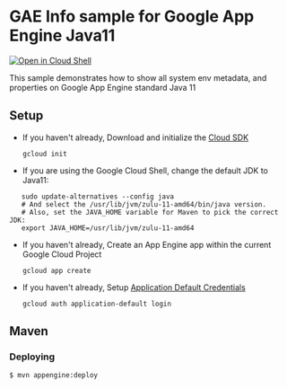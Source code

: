 # GAE Info sample for Google App Engine Java11

<a href="https://console.cloud.google.com/cloudshell/open?git_repo=https://github.com/ludoch/samples&page=editor&open_in_editor==java11/gaeinfo/README.md">
<img alt="Open in Cloud Shell" src ="http://gstatic.com/cloudssh/images/open-btn.png"></a>

This sample demonstrates how to show all system env metadata, and properties on Google App
Engine standard Java 11

## Setup

* If you haven't already, Download and initialize the [Cloud SDK](https://cloud.google.com/sdk/)

    `gcloud init`

* If you are using the Google Cloud Shell, change the default JDK to Java11:
```
   sudo update-alternatives --config java
   # And select the /usr/lib/jvm/zulu-11-amd64/bin/java version.
   # Also, set the JAVA_HOME variable for Maven to pick the correct JDK:
   export JAVA_HOME=/usr/lib/jvm/zulu-11-amd64
```

* If you haven't already, Create an App Engine app within the current Google Cloud Project

    `gcloud app create`

* If you haven't already, Setup [Application Default Credentials](https://developers.google.com/identity/protocols/application-default-credentials)

    `gcloud auth application-default login`


## Maven

### Deploying

    $ mvn appengine:deploy


